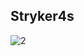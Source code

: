 <!-- .slide: data-background-color="#e84b3c" -->

## Stryker4s

![2](/img/stryker4s-downloads.png)
<!-- .element class="fragment" -->
